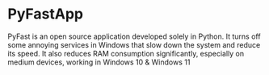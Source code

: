 # PyFastApp
 

PyFast is an open source application developed solely in Python. It turns off some annoying services in Windows that slow down the system and reduce its speed. It also reduces RAM consumption significantly, especially on medium devices, working in Windows 10 & Windows 11
